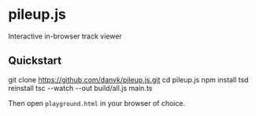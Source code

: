 # pileup.js
Interactive in-browser track viewer

## Quickstart

  git clone https://github.com/danvk/pileup.js.git
  cd pileup.js
  npm install
  tsd reinstall
  tsc --watch --out build/all.js main.ts

Then open `playground.html` in your browser of choice.

